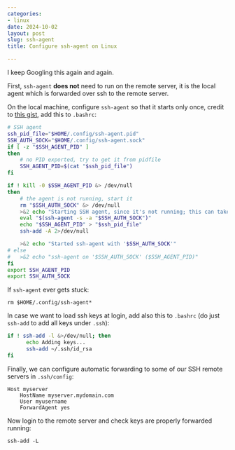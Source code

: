 ```yaml
---
categories:
- linux
date: 2024-10-02
layout: post
slug: ssh-agent
title: Configure ssh-agent on Linux

---
```


I keep Googling this again and again.

First, `ssh-agent` **does not** need to run on the remote server, it is the local agent which is forwarded over ssh to the remote server.

On the local machine, configure `ssh-agent` so that it starts only once, credit to [this gist](https://gist.github.com/darrenpmeyer/e7ad217d929f87a7b7052b3282d1b24c), add this to `.bashrc`:

```bash
# SSH agent
ssh_pid_file="$HOME/.config/ssh-agent.pid"
SSH_AUTH_SOCK="$HOME/.config/ssh-agent.sock"
if [ -z "$SSH_AGENT_PID" ]
then
    # no PID exported, try to get it from pidfile
    SSH_AGENT_PID=$(cat "$ssh_pid_file")
fi

if ! kill -0 $SSH_AGENT_PID &> /dev/null
then
    # the agent is not running, start it
    rm "$SSH_AUTH_SOCK" &> /dev/null
    >&2 echo "Starting SSH agent, since it's not running; this can take a moment"
    eval "$(ssh-agent -s -a "$SSH_AUTH_SOCK")"
    echo "$SSH_AGENT_PID" > "$ssh_pid_file"
    ssh-add -A 2>/dev/null

    >&2 echo "Started ssh-agent with '$SSH_AUTH_SOCK'"
# else
#   >&2 echo "ssh-agent on '$SSH_AUTH_SOCK' ($SSH_AGENT_PID)"
fi
export SSH_AGENT_PID
export SSH_AUTH_SOCK
```

If `ssh-agent` ever gets stuck:

    rm $HOME/.config/ssh-agent*

In case we want to load ssh keys at login, add also this to `.bashrc` (do just `ssh-add` to add all keys under `.ssh`):

```bash
if ! ssh-add -l &>/dev/null; then
      echo Adding keys...
      ssh-add ~/.ssh/id_rsa
fi
```

Finally, we can configure automatic forwarding to some of our SSH remote servers in `.ssh/config`:

```
Host myserver
    HostName myserver.mydomain.com
    User myusername
    ForwardAgent yes
```

Now login to the remote server and check keys are properly forwarded running:

    ssh-add -L
